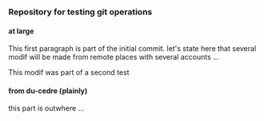 ### Repository for testing git operations ###
#### at large ####

This first paragraph is part of the initial commit. let's state
here that several modif will be made from remote places with
several accounts ...

This modif was part of a second test

#### from du-cedre (plainly) ####

this part is outwhere ...
